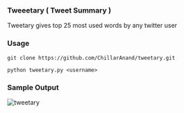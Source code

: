 ### Tweeetary ( Tweet Summary )

Tweetary gives top 25 most used words by any twitter user


### Usage 

    git clone https://github.com/ChillarAnand/tweetary.git

    python tweetary.py <username>

### Sample  Output

![tweetary](http://3.bp.blogspot.com/-ix0uRmAsUE8/U4SLxIxwjVI/AAAAAAAAKjI/rVNIiSDgboQ/s1600/tweet-summary.png)



